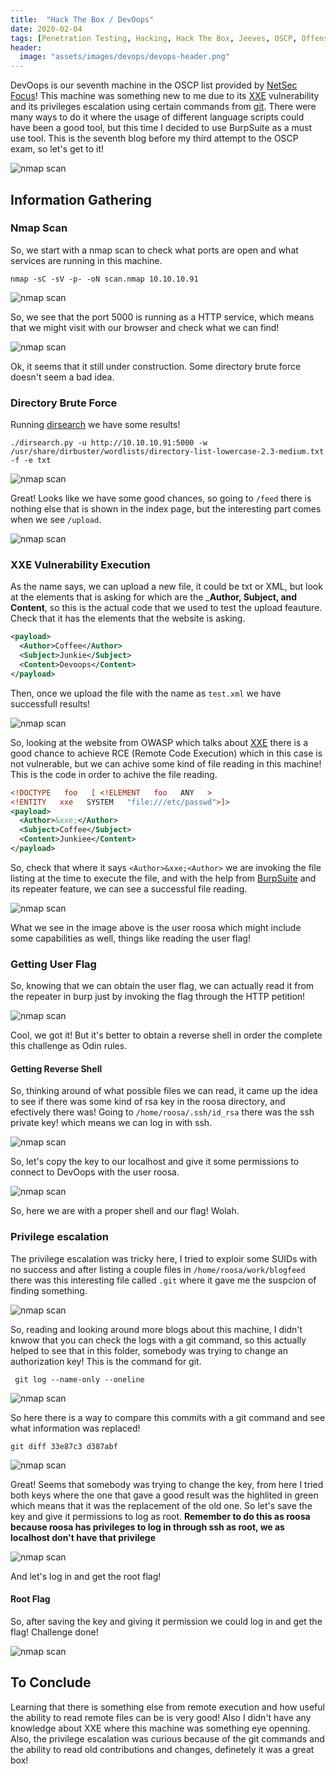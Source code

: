 ```yaml
---
title:  "Hack The Box / DevOops"
date: 2020-02-04
tags: [Penetration Testing, Hacking, Hack The Box, Jeeves, OSCP, Offensive Security]
header: 
  image: "assets/images/devops/devops-header.png"
---
```

DevOops is our seventh machine in the OSCP list provided by [NetSec Focus](https://www.netsecfocus.com/)! This machine was something new to me due to its [XXE](https://owasp.org/www-community/vulnerabilities/XML_External_Entity_(XXE)_Processing)  vulnerability and its privileges escalation using certain commands from [git](https://git-scm.com/book/en/v2/Getting-Started-The-Command-Line). There were many ways to do it where the usage of different language scripts could have been a good tool, but this time I decided to use BurpSuite as a must use tool. This is the seventh blog before my third attempt to the OSCP exam, so let's get to it!

<img src="{{ site.url }}{{ site.baseurl }}/assets/images/devops/list.jpg" alt="nmap scan">

## Information Gathering


### Nmap Scan
So, we start with a nmap scan to check what ports are open and what services are running in this machine. 

```
nmap -sC -sV -p- -oN scan.nmap 10.10.10.91
```
<img src="{{ site.url }}{{ site.baseurl }}/assets/images/devops/nmap.png" alt="nmap scan">

So, we see that the port 5000 is running as a HTTP service, which means that we might visit with our browser and check what we can find!

<img src="{{ site.url }}{{ site.baseurl }}/assets/images/devops/browser.png" alt="nmap scan">

Ok, it seems that it still under construction. Some directory brute force doesn't seem a bad idea. 

### Directory Brute Force

Running [dirsearch](https://github.com/maurosoria/dirsearch) we have some results!
```
./dirsearch.py -u http://10.10.10.91:5000 -w /usr/share/dirbuster/wordlists/directory-list-lowercase-2.3-medium.txt -f -e txt
```
<img src="{{ site.url }}{{ site.baseurl }}/assets/images/devops/dirsearch.png" alt="nmap scan">

Great! Looks like we have some good chances, so going to ```/feed``` there is nothing else that is shown in the index page, but the interesting part comes when we see ```/upload```.

<img src="{{ site.url }}{{ site.baseurl }}/assets/images/devops/upload.png" alt="nmap scan">

### XXE Vulnerability Execution

As the name says, we can upload a new file, it could be txt or XML, but look at the elements that is asking for which are the ___Author, Subject, and Content__, so this is the actual code that we used to test the upload feauture. Check that it has the elements that the website is asking. 
~~~ xml
<payload>
  <Author>Coffee</Author>
  <Subject>Junkie</Subject>
  <Content>Devoops</Content>
</payload> 
~~~
Then, once we upload the file with the name as ```test.xml``` we have successfull results!

<img src="{{ site.url }}{{ site.baseurl }}/assets/images/devops/success.png" alt="nmap scan">

So, looking at the website from OWASP which talks about [XXE](https://owasp.org/www-community/vulnerabilities/XML_External_Entity_(XXE)_Processing) there is a good chance to achieve RCE (Remote Code Execution) which in this case is not vulnerable, but we can achive some kind of file reading in this machine! This is the code in order to achive the file reading. 

~~~ xml
<!DOCTYPE   foo   [ <!ELEMENT   foo   ANY   > 
<!ENTITY   xxe   SYSTEM   "file:///etc/passwd">]> 
<payload>
  <Author>&xxe;</Author>
  <Subject>Coffee</Subject>
  <Content>Junkiee</Content>
</payload> 
~~~

So, check that where it says ```<Author>&xxe;<Author>``` we are invoking the file listing at the time to execute the file, and with the help from [BurpSuite](https://portswigger.net/burp) and its repeater feature, we can see a successful file reading. 

<img src="{{ site.url }}{{ site.baseurl }}/assets/images/devops/lfi-burp.png" alt="nmap scan">

What we see in the image above is the user roosa which might include some capabilities as well, things like reading the user flag!

### Getting User Flag

So, knowing that we can obtain the user flag, we can actually read it from the repeater in burp just by invoking the flag through the HTTP petition!

<img src="{{ site.url }}{{ site.baseurl }}/assets/images/devops/burp-flag.png" alt="nmap scan">

Cool, we got it! But it's better to obtain a reverse shell in order the complete this challenge as Odin rules. 

#### Getting Reverse Shell

So, thinking around of what possible files we can read, it came up the idea to see if there was some kind of rsa key in the roosa directory, and efectively there was! Going to ```/home/roosa/.ssh/id_rsa``` there was the ssh private key! which means we can log in with ssh. 

<img src="{{ site.url }}{{ site.baseurl }}/assets/images/devops/burp-private.png" alt="nmap scan">

So, let's copy the key to our localhost and give it some permissions to connect to DevOops with the user roosa. 

<img src="{{ site.url }}{{ site.baseurl }}/assets/images/devops/log-flag.png" alt="nmap scan">

So, here we are with a proper shell and our flag! Wolah. 

### Privilege escalation

The privilege escalation was tricky here, I tried to exploir some SUIDs with no success and after listing a couple files in ```/home/roosa/work/blogfeed``` there was this interesting file called ```.git``` where it gave me the suspcion of finding something.

<img src="{{ site.url }}{{ site.baseurl }}/assets/images/devops/suspicious.png" alt="nmap scan">

So, reading and looking around more blogs about this machine, I didn't knwow that you can check the logs with a git command, so this actually helped to see that in this folder, somebody was trying to change an authorization key! This is the command for git. 
```
 git log --name-only --oneline
```
<img src="{{ site.url }}{{ site.baseurl }}/assets/images/devops/key-info.png" alt="nmap scan">

So here there is a way to compare this commits with a git command and see what information was replaced!

```
git diff 33e87c3 d387abf 
```
<img src="{{ site.url }}{{ site.baseurl }}/assets/images/devops/compare.png" alt="nmap scan">

Great! Seems that somebody was trying to change the key, from here I tried both keys where the one that gave a good result was the highlited in green which means that it was the replacement of the old one. So let's save the key and give it permissions to log as root. __Remember to do this as roosa because roosa has privileges to log in through ssh as root, we as localhost don't have that privilege__

<img src="{{ site.url }}{{ site.baseurl }}/assets/images/devops/before-trying.png" alt="nmap scan">

And let's log in and get the root flag!

#### Root Flag

So, after saving the key and giving it permission we could log in and get the flag! Challenge done!

<img src="{{ site.url }}{{ site.baseurl }}/assets/images/devops/root-flag.png" alt="nmap scan">

## To Conclude

Learning that there is something else from remote execution and how useful the ability to read remote files can be is very good! Also I didn't have any knowledge about XXE where this machine was something eye openning. Also, the privilege escalation was curious because of the git commands and the ability to read old contributions and changes, definetely it was a great box!



